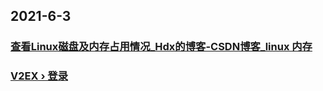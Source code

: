 
## 2021-6-3

### [查看Linux磁盘及内存占用情况_Hdx的博客-CSDN博客_linux 内存](https://blog.csdn.net/u014311799/article/details/78775175)

### [V2EX › 登录](https://www.v2ex.com/signin?next=%2Frestricted)